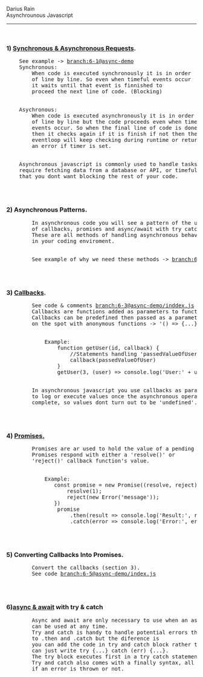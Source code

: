 <p>
Darius Rain <br>
Asynchrounous Javascript
</p>
<hr>
<br>
<h3>1) <a href="https://developer.mozilla.org/en-US/docs/Web/API/XMLHttpRequest/Synchronous_and_Asynchronous_Requests">Synchronous & Asynchronous Requests</a>.</h3>
<div>
    <pre>
    See example -> <a href="https://github.com/DariusRain/nodejs-restful-apis/blob/6-1-synchronous-vs-asynchronous-vid-1/section-6-asynchronous-javascript/README.md">branch:6-1@async-demo</a>
    Synchronous: 
        When code is executed synchronously it is in order
        of line by line. So even when timeful events occur 
        it waits until that event is finnished to 
        proceed the next line of code. (Blocking)
    <br>
    Asychronous: 
        When code is executed asynchronously it is in order
        of line by line but the code proceeds even when timeful
        events occur. So when the final line of code is done,
        then it checks again if it is finish if not then the
        eventloop will keep checking during runtime or return
        an error if timer is set.
    <br>
    Asynchronous javascript is commonly used to handle tasks that
    require fetching data from a database or API, or timeful tasks
    that you dont want blocking the rest of your code.
    </pre>
</div>
<br>
<h3>2) Asynchronous Patterns.</h3>
<div>
    <pre>
        In asynchronous code you will see a pattern of the use
        of callbacks, promises and async/await with try catch.
        These are all methods of handling asynchronous behavior 
        in your coding enviroment.
        <br>
        See example of why we need these methods -> <a href="https://github.com/DariusRain/nodejs-restful-apis/blob/6-2-asynchronous-patterns-vid-2/section-6-asynchronous-javascript/README.md">branch:6-2@index.js</a>
    </pre>
</div>
<br>
<h3>3) <a href="https://developer.mozilla.org/en-US/docs/Glossary/Callback_function">Callbacks</a>.</h3>
<div>
    <pre>
        See code & comments <a href="https://github.com/DariusRain/nodejs-restful-apis/blob/6-3-callbacks-vid-3/section-6-asynchronous-javascript/async-demo/index.js">branch:6-3@async-demo/inddex.js</a>
        Callbacks are functions added as parameters to functions.
        Callbacks can be predefined then passed as a parameter or
        on the spot with anonymous functions -> '() => {...}'.
        <br>
            Example:
                function getUser(id, callback) {
                    //Statements handling 'passedValueOfUser'
                    callback(passedValueOfUser)
                }
                getUser(3, (user) => console.log('User:' + user)) //user = passedValueOfUser
        <br>
        In asynchronous javascript you use callbacks as parameters
        to log or execute values once the asynchronous operation is
        complete, so values dont turn out to be 'undefined'.
    </pre>
</div>
<br>
<h3>4) <a href="https://developer.mozilla.org/en-US/docs/Web/JavaScript/Reference/Global_Objects/Promise">Promises.</a></h3>
<div>
    <pre>
        Promises are ar used to hold the value of a pending asynchronous operation
        Promises respond with either a 'resolve()' or 
        'reject()' callback function's value.    
        <br>
            Example:
               const promise = new Promise((resolve, reject) => {
                   resolve(1);
                   reject(new Error('message'));
               })
                promise
                    .then(result => console.log('Result:', result))
                    .catch(error => console.log('Error:', error.message))
    </pre>
</div>
<br>
<h3>5) Converting Callbacks Into Promises.</h3>
<div>
    <pre>
        Convert the callbacks (section 3).
        See code <a href="https://github.com/DariusRain/nodejs-restful-apis/blob/6-5-replacing-callbacks-w-promises-vid-7/section-6-asynchronous-javascript/async-demo/index.js">branch:6-5@async-demo/index.js</a>
    </pre>
</div>
<br>
<h3>6)<a href="https://developer.mozilla.org/en-US/docs/Learn/JavaScript/Asynchronous/Async_await">async & await</a> with <a hrerf="https://developer.mozilla.org/en-US/docs/Web/JavaScript/Reference/Statements/try...catch">try & catch</a></h3>
<div>
    <pre>
        Async and await are only necessary to use when an asynchronous task is happening, so try and catch
        can be used at any time.
        Try and catch is handy to handle potential errors that may occur in the try block. It is similar
        to .then and .catch but the diference is
        you can add the code in try and catch block rather than chaining '.then().then().catch()' you 
        can just write try {...} catch (err) {...}.
        The try block executes first in a try catch statement and executes the cathc block if a error occurs. 
        Try and catch also comes with a finally syntax, all that does is execute the code within its block no matter
        if an error is thrown or not.
    </pre>
</div>
